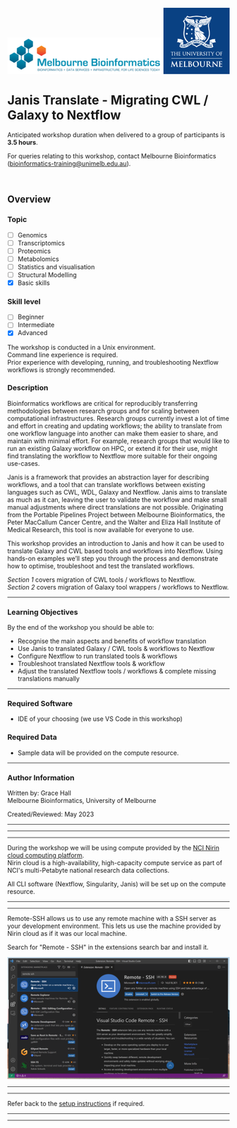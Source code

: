 
[//]: <> (PREAMBLE)

<img src="../media/melbioinf_logo.png" width="350"> <img src="../media/PRIMARY_A_Vertical_Housed_RGB.png" width="150">

# Janis Translate - Migrating CWL / Galaxy to Nextflow

Anticipated workshop duration when delivered to a group of participants is **3.5 hours**.  

For queries relating to this workshop, contact Melbourne Bioinformatics (bioinformatics-training@unimelb.edu.au).

<br>

## Overview

### Topic

* [ ] Genomics
* [ ] Transcriptomics
* [ ] Proteomics
* [ ] Metabolomics
* [ ] Statistics and visualisation
* [ ] Structural Modelling
* [x] Basic skills

### Skill level

* [ ] Beginner  
* [ ] Intermediate  
* [x] Advanced  

The workshop is conducted in a Unix environment.<br>
Command line experience is required. <br>
Prior experience with developing, running, and troubleshooting Nextflow workflows is strongly recommended.

### Description

Bioinformatics workflows are critical for reproducibly transferring methodologies between research groups and for scaling between computational infrastructures. Research groups currently invest a lot of time and effort in creating and updating workflows; the ability to translate from one workflow language into another can make them easier to share, and maintain with minimal effort. For example, research groups that would like to run an existing Galaxy workflow on HPC, or extend it for their use, might find translating the workflow to Nextflow more suitable for their ongoing use-cases. 

Janis is a framework that provides an abstraction layer for describing workflows, and a tool that can translate workflows between existing languages such as CWL, WDL, Galaxy and Nextflow. Janis aims to translate as much as it can, leaving the user to validate the workflow and make small manual adjustments where direct translations are not possible. Originating from the Portable Pipelines Project between Melbourne Bioinformatics, the Peter MacCallum Cancer Centre, and the Walter and Eliza Hall Institute of Medical Research, this tool is now available for everyone to use.

This workshop provides an introduction to Janis and how it can be used to translate Galaxy and CWL based tools and workflows into Nextflow. Using hands-on examples we’ll step you through the process and demonstrate how to optimise, troubleshoot and test the translated workflows.

*Section 1* covers migration of CWL tools / workflows to Nextflow. <br>
*Section 2* covers migration of Galaxy tool wrappers / workflows to Nextflow.

-------------------------------

### Learning Objectives

By the end of the workshop you should be able to:
- Recognise the main aspects and benefits of workflow translation
- Use Janis to translated Galaxy / CWL tools & workflows to Nextflow
- Configure Nextflow to run translated tools & workflows
- Troubleshoot translated Nextflow tools & workflow 
- Adjust the translated Nextflow tools / workflows & complete missing translations manually

-------------------------------

### Required Software
- IDE of your choosing (we use VS Code in this workshop)

### Required Data
* Sample data will be provided on the compute resource.

-------------------------------

### Author Information

Written by: Grace Hall  
Melbourne Bioinformatics, University of Melbourne

Created/Reviewed: May 2023

-------------------------------

[//]: <> (/PREAMBLE)

-------------------------------------------------------------------
-------------------------------------------------------------------

[//]: <> (SOFTWARE_INSTALLATION)

During the workshop we will be using compute provided by the [NCI Nirin cloud computing platform](https://nci.org.au/our-systems/cloud-systems). <br>
Nirin cloud is a high-availability, high-capacity compute service as part of NCI's multi-Petabyte national research data collections.

All CLI software (Nextflow, Singularity, Janis) will be set up on the compute resource. 

[//]: <> (/SOFTWARE_INSTALLATION)

-------------------------------------------------------------------
-------------------------------------------------------------------

[//]: <> (REMOTE_SSH_EXTENSION)

Remote-SSH allows us to use any remote machine with a SSH server as your development environment. This lets us use the machine provided by Nirin cloud as if it was our local machine.

Search for "Remote - SSH" in the extensions search bar and install it. 

![alt-text](media/remotessh_extension.png)

[//]: <> (/REMOTE_SSH_EXTENSION)

-------------------------------------------------------------------
-------------------------------------------------------------------


[//]: <> (SETUP_LINK)

Refer back to the [setup instructions](#Setup) if required.

[//]: <> (/SETUP_LINK)

-------------------------------------------------------------------
-------------------------------------------------------------------